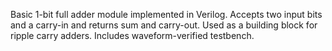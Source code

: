 Basic 1-bit full adder module implemented in Verilog. Accepts two input bits and a carry-in and returns sum and carry-out. Used as a building block for ripple carry adders. Includes waveform-verified testbench.
